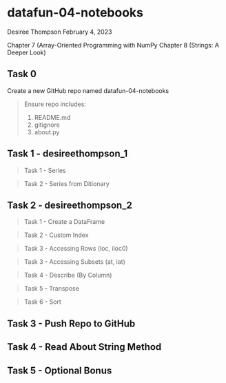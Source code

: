# datafun-04-notebooks

Desiree Thompson
February 4, 2023

Chapter 7 (Array-Oriented Programming with NumPy
Chapter 8 (Strings: A Deeper Look)

## Task 0

Create a new GitHub repo named datafun-04-notebooks

> Ensure repo includes:
>
> 1.  README.md
> 2.  gitignore
> 3.  about.py

## Task 1 - desireethompson_1

> Task 1 - Series

> Task 2 - Series from Ditionary

## Task 2 - desireethompson_2

> Task 1 - Create a DataFrame

> Task 2 - Custom Index

> Task 3 - Accessing Rows (loc, iloc0)

> Task 3 - Accessing Subsets (at, iat)

> Task 4 - Describe (By Column)

> Task 5 - Transpose

> Task 6 - Sort

## Task 3 - Push Repo to GitHub

## Task 4 - Read About String Method

## Task 5 - Optional Bonus
